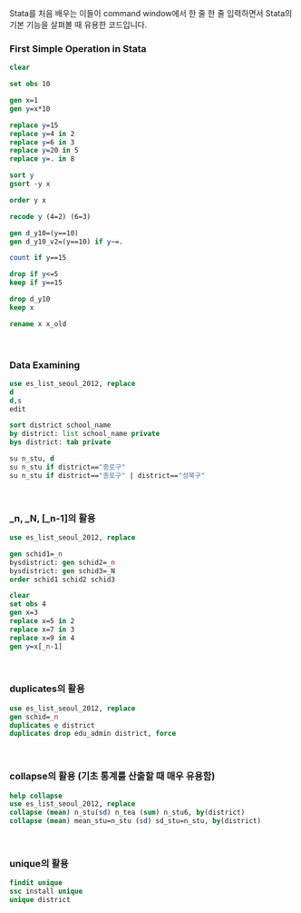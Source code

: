 Stata를 처음 배우는 이들이 command window에서 한 줄 한 줄 입력하면서 Stata의 기본 기능을 살펴볼 때 유용한 코드입니다.


### First Simple Operation in Stata

```stata
clear

set obs 10

gen x=1
gen y=x*10

replace y=15
replace y=4 in 2
replace y=6 in 3
replace y=20 in 5
replace y=. in 8

sort y
gsort -y x

order y x

recode y (4=2) (6=3)

gen d_y10=(y==10)
gen d_y10_v2=(y==10) if y~=.

count if y==15

drop if y<=5
keep if y==15

drop d_y10
keep x

rename x x_old
```

<br>

### Data Examining

```stata
use es_list_seoul_2012, replace
d
d,s
edit

sort district school_name
by district: list school_name private
bys district: tab private

su n_stu, d
su n_stu if district=="종로구"
su n_stu if district=="종로구" | district=="성북구"
```

<br>

### _n, _N, [_n-1]의 활용

```stata
use es_list_seoul_2012, replace

gen schid1=_n
bysdistrict: gen schid2=_n
bysdistrict: gen schid3=_N
order schid1 schid2 schid3

clear
set obs 4
gen x=3
replace x=5 in 2
replace x=7 in 3
replace x=9 in 4
gen y=x[_n-1]
```

<br>

### duplicates의 활용
```stata
use es_list_seoul_2012, replace
gen schid=_n
duplicates e district
duplicates drop edu_admin district, force
```

<br>

### collapse의 활용 (기초 통계를 산출할 때 매우 유용함)
```stata
help collapse
use es_list_seoul_2012, replace
collapse (mean) n_stu(sd) n_tea (sum) n_stu6, by(district)
collapse (mean) mean_stu=n_stu (sd) sd_stu=n_stu, by(district)
```

<br>

### unique의 활용
```stata
findit unique
ssc install unique
unique district
```
	
